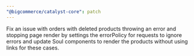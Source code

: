 ```yaml
---
"@bigcommerce/catalyst-core": patch
---
```


Fix an issue with orders with deleted products throwing an error and stopping page render by settings the errorPolicy for requests to ignore errors and update Soul components to render the products without using links for these cases.
